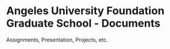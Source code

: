 Angeles University Foundation Graduate School - Documents
==============

Assignments, Presentation, Projects, etc.
